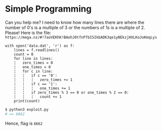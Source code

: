 # Simple Programming

Can you help me? I need to know how many lines there are where the number of 0's is a multiple of 3 or the numbers of 1s is a multiple of 2.
Please! Here is the file: `https://mega.nz/#!7aoVEKhK!BAohJ0tfnP7bISIkbADK3qe1yNEkzjHXLKoJoKmqLys`

```python3
with open('data.dat', 'r') as f:
    lines = f.readlines()
    count = 0
    for line in lines:
    ¦   zero_times = 0
    ¦   one_times = 0
    ¦   for c in line:
    ¦   ¦   if c == '0':
    ¦   ¦   ¦   zero_times += 1
    ¦   ¦   if c == '1':
    ¦   ¦   ¦   one_times += 1
    ¦   ¦   if zero_times % 3 == 0 or one_times % 2 == 0:
    ¦   ¦   ¦   count += 1
    print(count)
```

```bash
$ python3 exploit.py
# => 6662
```

Hence, flag is `6662`
